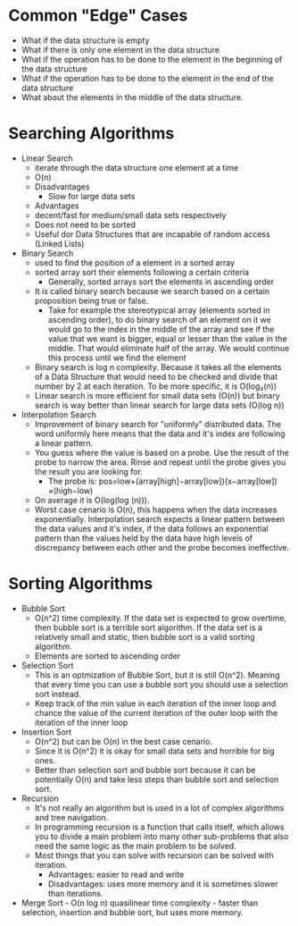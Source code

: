 # Common "Edge" Cases

- What if the data structure is empty
- What if there is only one element in the data structure
- What if the operation has to be done to the element in the beginning of the data structure
- What if the operation has to be done to the element  in the end of the data structure
- What about the elements in the middle of the data structure.
# Searching Algorithms

- Linear Search
	- iterate through the data structure one element at a time
	- O(n)
	- Disadvantages
		- Slow for large data sets
	- Advantages
	- decent/fast for medium/small data sets respectively
	- Does not need to be sorted
	- Useful dor Data Structures that are incapable of random access (Linked Lists)
- Binary Search
	- used to find the position of a element in a sorted array
	- sorted array sort their elements following a certain criteria
		- Generally, sorted arrays sort the elements in ascending order
	- It is called binary search because we search based on a certain proposition being true or false.
		- Take for example the stereotypical array (elements sorted in ascending order), to do binary search of an element on it we would go to the index in the middle of the array and see if the value that we want is bigger, equal or lesser than the value in the middle. That would eliminate half of the array. We would continue this process until we find the element
	- Binary search is log n complexity. Because it takes all the elements  of a Data Structure that would need to be checked and divide that number by 2 at each iteration. To be more specific, it is O(log₂(n))
	- Linear search is more efficient for small data sets (O(n)) but binary search is way better than linear search for large data sets (O(log n))
- Interpolation Search
	- Improvement of binary search for "uniformly" distributed data. The word uniformly here means that the data and it's index are following a linear pattern. 
	- You guess where the value is based on a probe. Use the result of the probe to narrow the area. Rinse and repeat until the probe gives you the result you are looking for.
		- The probe is: pos=low+(array[high]−array[low])(x−array[low])​×(high−low)
	- On average it is O(log(log (n))). 
	- Worst case cenario is O(n), this happens when the data increases exponentially. Interpolation search expects a linear pattern between the data values  and it's index, if the data follows an exponential pattern than the values held by the data have high levels of discrepancy between each other and the probe becomes ineffective.


# Sorting Algorithms
- Bubble Sort
	- O(n^2) time complexity.  If the data set is expected to grow overtime, then bubble sort is a terrible sort algorithm. If the data set is a relatively small and static, then bubble sort is a valid sorting algorithm.
	- Elements are sorted to ascending order
- Selection Sort
	- This is an optmization of Bubble Sort, but it is still O(n^2). Meaning that every time you can use a bubble sort you should use a selection sort instead.
	- Keep track of the min value in each iteration of the inner loop and chance the value of the current iteration of the outer loop with the iteration of the inner loop
- Insertion Sort
	- O(n^2) but can be O(n) in the best case cenario.
	- Since it is O(n^2) it is okay for small data sets and horrible for big ones.
	- Better than selection sort and bubble sort because it can be potentially O(n) and take less steps than bubble sort and selection sort.
- Recursion
	- It's not really an algorithm but is used in a lot of complex algorithms and tree navigation.
	- In programming recursion is a function that calls itself, which allows you to divide a main problem into many other sub-problems that also need the same logic as the main problem to be solved.
	- Most things that you can solve with recursion can be solved with iteration.
		- Advantages: easier to read and write
		- Disadvantages: uses more memory and it is sometimes slower than iterations.
- Merge Sort
		- O(n log n) quasilinear time complexity
		- faster than selection, insertion and bubble sort, but uses more memory.